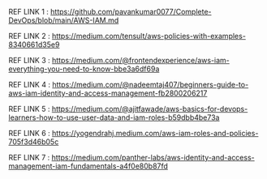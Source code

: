 REF LINK 1 : https://github.com/pavankumar0077/Complete-DevOps/blob/main/AWS-IAM.md

REF LINK 2 : https://medium.com/tensult/aws-policies-with-examples-8340661d35e9

REF LINK 3 : https://medium.com/@frontendexperience/aws-iam-everything-you-need-to-know-bbe3a6df69a

REF LINK 4 : https://medium.com/@nadeemtaj407/beginners-guide-to-aws-iam-identity-and-access-management-fb2800206217

REF LINK 5 : https://medium.com/@ajitfawade/aws-basics-for-devops-learners-how-to-use-user-data-and-iam-roles-b59dbb4be73a

REF LINK 6 : https://yogendrahj.medium.com/aws-iam-roles-and-policies-705f3d46b05c

REF LINK 7 : https://medium.com/panther-labs/aws-identity-and-access-management-iam-fundamentals-a4f0e80b87fd
